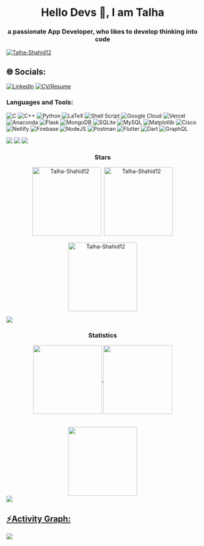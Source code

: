 <h1 align="center">Hello Devs 👀, I am Talha</h1>
<h3 align="center">a passionate App Developer, who likes to develop thinking into code</h3>

<p align="left"> <a href="https://github.com/ryo-ma/github-profile-trophy"><img src="https://github-profile-trophy.vercel.app/?username=Talha-Shahid12&theme=onestar" alt="Talha-Shahid12" /></a> </p>


## 🌐 Socials:
[![LinkedIn](https://img.shields.io/badge/LinkedIn-%230077B5.svg?logo=linkedin&logoColor=white)](https://linkedin.com/in/Talha-Shahid12) [![CV/Resume](https://img.shields.io/badge/CV%2FResume-blue.svg?logo=adobe-acrobat-reader&logoColor=white)](link_to_your_cv_or_resume)




</div><h3 align="left">Languages and Tools:</h3>

![C](https://img.shields.io/badge/c-%2300599C.svg?style=flat&logo=c&logoColor=white) 
![C++](https://img.shields.io/badge/c++-%2300599C.svg?style=flat&logo=c%2B%2B&logoColor=white) 
![Python](https://img.shields.io/badge/python-3670A0?style=flat&logo=python&logoColor=ffdd54) 
![LaTeX](https://img.shields.io/badge/latex-%23008080.svg?style=flat&logo=latex&logoColor=white) 
![Shell Script](https://img.shields.io/badge/shell_script-%23121011.svg?style=flat&logo=gnu-bash&logoColor=white) 
![Google Cloud](https://img.shields.io/badge/GoogleCloud-%234285F4.svg?style=flat&logo=google-cloud&logoColor=white) 
![Vercel](https://img.shields.io/badge/vercel-%23000000.svg?style=flat&logo=vercel&logoColor=white) 
![Anaconda](https://img.shields.io/badge/anaconda-%2344A833.svg?style=flat&logo=anaconda&logoColor=white) 
![Flask](https://img.shields.io/badge/flask-%23000.svg?style=flat&logo=flask&logoColor=white) 
![MongoDB](https://img.shields.io/badge/MongoDB-%234ea94b.svg?style=flat&logo=mongodb&logoColor=white) 
![SQLite](https://img.shields.io/badge/sqlite-%2307405e.svg?style=flat&logo=sqlite&logoColor=white) 
![MySQL](https://img.shields.io/badge/mysql-%2300000f.svg?style=flat&logo=mysql&logoColor=white) 
![Matplotlib](https://img.shields.io/badge/matplotlib-%2300799C.svg?style=flat&logo=matplotlib&logoColor=white) 
![Cisco](https://img.shields.io/badge/cisco-%2304989C.svg?style=flat&logo=cisco&logoColor=white) 
![Netlify](https://img.shields.io/badge/netlify-%23000000.svg?style=flat&logo=netlify&logoColor=#00C7B7) 
![Firebase](https://img.shields.io/badge/firebase-%23039BE5.svg?style=flat&logo=firebase) 
![NodeJS](https://img.shields.io/badge/node.js-6DA55F?style=flat&logo=node.js&logoColor=white) 
![Postman](https://img.shields.io/badge/Postman-FF6C37?style=flat&logo=postman&logoColor=white) 
![Flutter](https://img.shields.io/badge/flutter-%2302569B.svg?style=flat&logo=flutter&logoColor=white) 
![Dart](https://img.shields.io/badge/dart-%230175C2.svg?style=flat&logo=dart&logoColor=white) 
![GraphQL](https://img.shields.io/badge/graphql-E10098?style=flat&logo=graphql&logoColor=white)


<div> <a href="https://github.com/Talha-Shahid12" target="_blank"><img src="https://img.shields.io/badge/GitHub-100000?style=for-the-badge&logo=github&logoColor=white" target="_blank"></a>
<a href = "mailto:talhashahidarain@gmail.com"><img src="https://img.shields.io/badge/-Gmail-%23333?style=for-the-badge&logo=gmail&logoColor=white" target="_blank"></a>

<img src="https://user-images.githubusercontent.com/73097560/115834477-dbab4500-a447-11eb-908a-139a6edaec5c.gif">
<h3 align="center">Stars</h3>
<div align="center">
<span align="center" ><img align="center" height="180em" src="https://github-readme-stats.vercel.app/api/top-langs/?username=Talha-Shahid12&layout=compact&theme=tokyonight" alt=Talha-Shahid12 />
</span>
<span align="center" >&nbsp;<img align="center" height="180em" src="https://github-readme-stats.vercel.app/api?username=Talha-Shahid12&show_icons=true&locale=en&theme=tokyonight" alt="Talha-Shahid12" /></span>
<br/>
<br/>
<span align="center" ><img align="center" height="180em" src="https://github-readme-streak-stats.herokuapp.com/?user=Talha-Shahid12&theme=tokyonight" alt="Talha-Shahid12" /></span>
</div>

<img src="https://user-images.githubusercontent.com/73097560/115834477-dbab4500-a447-11eb-908a-139a6edaec5c.gif"><h3 align="center">Statistics</h3>
<div align="center">
<a href="https://github.com/Talha-Shahid12">
<img align="center" src="http://github-profile-summary-cards.vercel.app/api/cards/stats?username=Talha-Shahid12&theme=aura" height="180em" />
<img align="center" src="http://github-profile-summary-cards.vercel.app/api/cards/productive-time?username=Talha-Shahid12&theme=tokyonight" height="180em" />
<br/>
<br/>
<br/>
<img align="center" src="http://github-profile-summary-cards.vercel.app/api/cards/profile-details?username=Talha-Shahid12&theme=tokyonight" height="180em" />
</div>
<img src="https://user-images.githubusercontent.com/73097560/115834477-dbab4500-a447-11eb-908a-139a6edaec5c.gif"><h2 align="left">⚡Activity Graph:</h2>
<img align="center" src="https://github-readme-activity-graph.vercel.app/graph?username=Talha-Shahid12&theme=github-dark"/>
